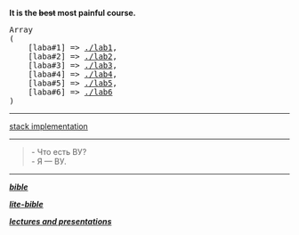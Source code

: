 **It is the <s>best</s> most painful course.**

<pre>
Array
(
    [laba#1] => <a href="./lab1">./lab1</a>,
    [laba#2] => <a href="./lab2">./lab2</a>,
    [laba#3] => <a href="./lab3">./lab3</a>,
    [laba#4] => <a href="./lab4">./lab4</a>,
    [laba#5] => <a href="./lab5">./lab5</a>,
    [laba#6] => <a href="./lab6">./lab6</a>
)
</pre>
---

[stack implementation](./stack.bcomp.asm)

---
> \- Что есть ВУ?<br>
> \- Я — ВУ.

---

***[bible](static/bible.pdf)***

***[lite-bible](static/lite-bible.pdf)***

***[lectures and presentations](http://tlg.wtf/se_docs)***
